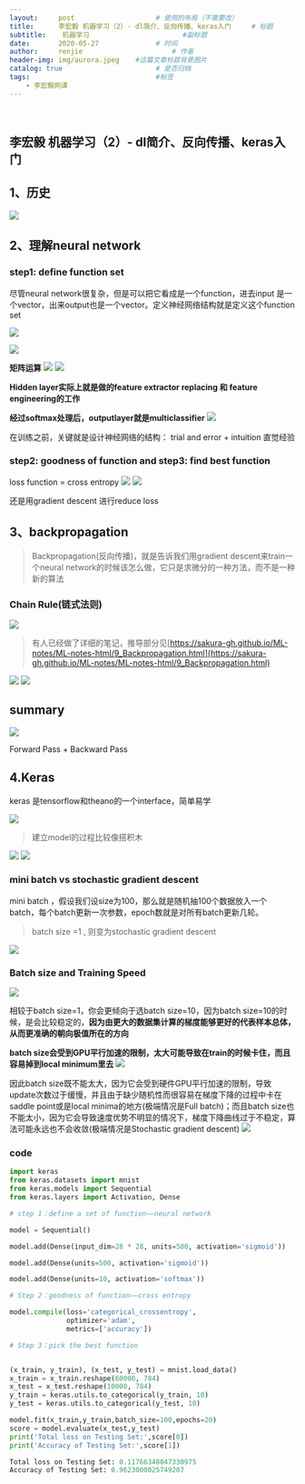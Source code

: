 ```yaml
---
layout:     post                    # 使用的布局（不需要改）
title:      李宏毅 机器学习（2）- dl简介、反向传播、keras入门     # 标题 
subtitle:    机器学习        				#副标题
date:       2020-05-27              # 时间
author:     renjie                      # 作者
header-img: img/aurora.jpeg    #这篇文章标题背景图片
catalog: true                       # 是否归档
tags:                               #标签
    - 李宏毅网课
---
```

<font size="4"></font><br />
## 李宏毅 机器学习（2）- dl简介、反向传播、keras入门

## 1、历史
![](https://tva1.sinaimg.cn/large/007S8ZIlgy1gf8isv1plmj315y0u07wh.jpg)

## 2、理解neural network
### step1: define function set
尽管neural network很复杂，但是可以把它看成是一个function，进去input 是一个vector，出来output也是一个vector。定义神经网络结构就是定义这个function set

![](https://tva1.sinaimg.cn/large/007S8ZIlgy1gf8ivqpz9pj316k0u01kr.jpg)

![](https://tva1.sinaimg.cn/large/007S8ZIlgy1gf8ixrcughj314m0ow1fh.jpg)

**矩阵运算**
![](https://tva1.sinaimg.cn/large/007S8ZIlgy1gf8j0cuk5wj31a20t6nem.jpg)
![](https://tva1.sinaimg.cn/large/007S8ZIlgy1gf8j1s3i0gj318i0u07wh.jpg)

**Hidden layer实际上就是做的feature extractor replacing 和 feature engineering的工作**

**经过softmax处理后，outputlayer就是multiclassifier**
![](https://tva1.sinaimg.cn/large/007S8ZIlgy1gf8j4o5eq6j318o0tkb21.jpg)

在训练之前，关键就是设计神经网络的结构： trial and error + intuition 直觉经验
### step2: goodness of function and step3: find best function

loss function = cross entropy
![](https://tva1.sinaimg.cn/large/007S8ZIlgy1gf8jd1im1ej316v0u0kh5.jpg)
![](https://tva1.sinaimg.cn/large/007S8ZIlgy1gf8jdksjzhj314p0u07wh.jpg)

还是用gradient descent 进行reduce loss 

## 3、backpropagation
> Backpropagation(反向传播)，就是告诉我们用gradient descent来train一个neural network的时候该怎么做，它只是求微分的一种方法，而不是一种新的算法

### Chain Rule(链式法则)
![](https://tva1.sinaimg.cn/large/007S8ZIlgy1gf8jmkiwk8j31010u0dqn.jpg)

> 有人已经做了详细的笔记，推导部分见[https://sakura-gh.github.io/ML-notes/ML-notes-html/9_Backpropagation.html](https://sakura-gh.github.io/ML-notes/ML-notes-html/9_Backpropagation.html)

![](https://tva1.sinaimg.cn/large/007S8ZIlgy1gf8kb8aodpj311n0r6jud.jpg)
![](https://tva1.sinaimg.cn/large/007S8ZIlgy1gf8kapocjrj31180sbmzn.jpg)
## summary
![](https://tva1.sinaimg.cn/large/007S8ZIlgy1gf8k28sjwpj315j0u0e5b.jpg)

Forward Pass + Backward Pass

## 4.Keras
keras 是tensorflow和theano的一个interface，简单易学

![](https://tva1.sinaimg.cn/large/007S8ZIlgy1gf8q9nub81j313g0trn29.jpg)
> 建立model的过程比较像搭积木

![](https://tva1.sinaimg.cn/large/007S8ZIlgy1gf8q9qu09cj311x0so0zy.jpg)
![](https://tva1.sinaimg.cn/large/007S8ZIlgy1gf8q9w27fej31430stq8t.jpg)

### mini batch vs stochastic gradient descent
mini batch ，假设我们设size为100，那么就是随机抽100个数据放入一个batch，每个batch更新一次参数，epoch数就是对所有batch更新几轮。
> batch size =1 , 则变为stochastic gradient descent

![](https://tva1.sinaimg.cn/large/007S8ZIlgy1gf8qa0es7cj315k0tun15.jpg)

### Batch size and Training Speed
![](https://tva1.sinaimg.cn/large/007S8ZIlgy1gf8qa3rzjbj31330sg42t.jpg)

相较于batch size=1，你会更倾向于选batch size=10，因为batch size=10的时候，是会比较稳定的，**因为由更大的数据集计算的梯度能够更好的代表样本总体，从而更准确的朝向极值所在的方向**


**batch size会受到GPU平行加速的限制，太大可能导致在train的时候卡住，而且容易掉到local minimum里去**
![](https://tva1.sinaimg.cn/large/007S8ZIlgy1gf8qj0sgefj30z50u0tqj.jpg)

因此batch size既不能太大，因为它会受到硬件GPU平行加速的限制，导致update次数过于缓慢，并且由于缺少随机性而很容易在梯度下降的过程中卡在saddle point或是local minima的地方(极端情况是Full batch)；而且batch size也不能太小，因为它会导致速度优势不明显的情况下，梯度下降曲线过于不稳定，算法可能永远也不会收敛(极端情况是Stochastic gradient descent)
![](https://tva1.sinaimg.cn/large/007S8ZIlgy1gf8qlbrpxzj310p0rvtb1.jpg)

### code 
~~~python
import keras
from keras.datasets import mnist
from keras.models import Sequential
from keras.layers import Activation, Dense

# step 1：define a set of function——neural network

model = Sequential()

model.add(Dense(input_dim=28 * 28, units=500, activation='sigmoid'))

model.add(Dense(units=500, activation='sigmoid'))

model.add(Dense(units=10, activation='softmax'))

# Step 2：goodness of function——cross entropy

model.compile(loss='categorical_crossentropy',
              optimizer='adam',
              metrics=['accuracy'])

# Step 3：pick the best function


(x_train, y_train), (x_test, y_test) = mnist.load_data()
x_train = x_train.reshape(60000, 784)
x_test = x_test.reshape(10000, 784)
y_train = keras.utils.to_categorical(y_train, 10)
y_test = keras.utils.to_categorical(y_test, 10)

model.fit(x_train,y_train,batch_size=100,epochs=20)
score = model.evaluate(x_test,y_test)
print('Total loss on Testing Set:',score[0])
print('Accuracy of Testing Set:',score[1])
~~~
~~~python
Total loss on Testing Set: 0.11766348047330975
Accuracy of Testing Set: 0.9623000025749207
~~~
